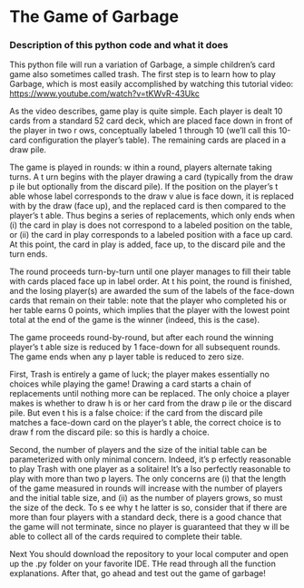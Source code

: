 # The Game of Garbage

### Description of this python code and what it does

This python file will run a variation of Garbage, a simple children’s card game also sometimes called trash. The first step is to learn how to play Garbage, which is most easily accomplished by watching this tutorial video: https://www.youtube.com/watch?v=tKWvR-43Ukc

As the video describes, game play is quite simple. Each player is dealt 10 cards from a standard 52 card
deck,  which  are  placed  face  down  in  front  of  the  player  in  two r ows,  conceptually  labeled  1  through  10
(we’ll call this 10-card configuration the player’s table). The remaining cards are placed in a draw pile.

The game is played in rounds: w ithin a round, players alternate taking turns. A t urn begins with the player
drawing a card (typically from the draw p ile but optionally from the discard pile). If the position on the
player’s t able  whose  label  corresponds  to  the  draw v alue  is  face  down,  it  is  replaced  with  by  the  draw
(face  up),  and  the  replaced  card  is  then  compared  to  the  player’s t able.  Thus  begins  a  series  of
replacements,  which  only  ends  when  (i)  the  card  in  play  is  does  not  correspond  to  a  labeled  position  on
the table, or (ii) the card in play corresponds to a labeled position with a face up card. At this point, the
card in play is added, face up, to the discard pile and the turn ends.

The round proceeds turn-by-turn until one player manages to fill their table with cards placed face up in
label order. At t his point, the round is finished, and the losing player(s) are awarded the sum of the labels
of  the  face-down  cards  that  remain  on  their  table:  note  that  the  player  who  completed  his  or  her  table
earns  0  points,  which  implies  that  the  player  with  the  lowest  point  total  at  the  end  of  the  game  is  the
winner (indeed, this is the case).

The game proceeds round-by-round, but after each round the winning player’s t able size is reduced by 1
face-down for all subsequent rounds. The game ends when any p layer table is reduced to zero size.

First,  Trash  is  entirely  a  game  of  luck;  the  player  makes  essentially  no  choices  while  playing  the  game!
Drawing  a  card  starts  a  chain  of  replacements  until  nothing  more  can  be  replaced.  The  only  choice  a
player makes is whether to draw h is or her card from the draw p ile or the discard pile. But even t his is a
false choice: if the card from the discard pile matches a face-down card on the player’s t able, the correct
choice is to draw f rom the discard pile: so this is hardly a choice.

Second,  the  number  of  players  and  the  size  of  the  initial  table  can  be  parameterized  with  only  minimal
concern.  Indeed,  it’s p erfectly  reasonable  to  play  Trash  with  one  player  as  a  solitaire!  It’s a lso  perfectly
reasonable  to  play  with  more  than  two p layers.  The  only  concerns  are  (i)  that  the  length  of  the  game
measured  in  rounds  will  increase  with  the  number  of  players  and  the  initial  table  size,  and  (ii)  as  the
number of players grows, so must the size of the deck. To s ee why t he latter is so, consider that if there
are more than four players with a standard deck, there is a good chance that the game will not terminate,
since  no  player  is  guaranteed  that  they w ill  be  able  to  collect  all  of  the  cards  required  to  complete  their
table.




Next You should download the repository to your local computer and open up the .py folder on your favorite IDE. THe read through all the 
function explanations. After that, go ahead and test out the game of garbage!
